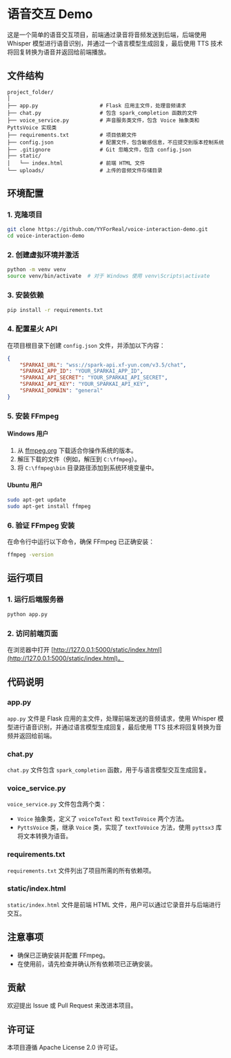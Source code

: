 
# 语音交互 Demo

这是一个简单的语音交互项目，前端通过录音将音频发送到后端，后端使用 Whisper 模型进行语音识别，并通过一个语言模型生成回复，最后使用 TTS 技术将回复转换为语音并返回给前端播放。

## 文件结构

```
project_folder/
│
├── app.py                    # Flask 应用主文件，处理音频请求
├── chat.py                   # 包含 spark_completion 函数的文件
├── voice_service.py          # 声音服务类文件，包含 Voice 抽象类和 PyttsVoice 实现类
├── requirements.txt          # 项目依赖文件
├── config.json               # 配置文件，包含敏感信息，不应提交到版本控制系统
├── .gitignore                # Git 忽略文件，包含 config.json
├── static/
│   └── index.html            # 前端 HTML 文件
└── uploads/                  # 上传的音频文件存储目录
```

## 环境配置

### 1. 克隆项目

```bash
git clone https://github.com/YYForReal/voice-interaction-demo.git
cd voice-interaction-demo
```

### 2. 创建虚拟环境并激活

```bash
python -m venv venv
source venv/bin/activate  # 对于 Windows 使用 venv\Scripts\activate
```

### 3. 安装依赖

```bash
pip install -r requirements.txt
```

### 4. 配置星火 API

在项目根目录下创建 `config.json` 文件，并添加以下内容：

```json
{
    "SPARKAI_URL": "wss://spark-api.xf-yun.com/v3.5/chat",
    "SPARKAI_APP_ID": "YOUR_SPARKAI_APP_ID",
    "SPARKAI_API_SECRET": "YOUR_SPARKAI_API_SECRET",
    "SPARKAI_API_KEY": "YOUR_SPARKAI_API_KEY",
    "SPARKAI_DOMAIN": "general"
}
```

### 5. 安装 FFmpeg

#### Windows 用户

1. 从 [ffmpeg.org](https://ffmpeg.org/download.html) 下载适合你操作系统的版本。
2. 解压下载的文件（例如，解压到 `C:\ffmpeg`）。
3. 将 `C:\ffmpeg\bin` 目录路径添加到系统环境变量中。

#### Ubuntu 用户

```bash
sudo apt-get update
sudo apt-get install ffmpeg
```

### 6. 验证 FFmpeg 安装

在命令行中运行以下命令，确保 FFmpeg 已正确安装：

```bash
ffmpeg -version
```

## 运行项目

### 1. 运行后端服务器

```bash
python app.py
```

### 2. 访问前端页面

在浏览器中打开 [http://127.0.0.1:5000/static/index.html](http://127.0.0.1:5000/static/index.html)。

## 代码说明

### app.py

`app.py` 文件是 Flask 应用的主文件，处理前端发送的音频请求，使用 Whisper 模型进行语音识别，并通过语言模型生成回复，最后使用 TTS 技术将回复转换为音频并返回给前端。

### chat.py

`chat.py` 文件包含 `spark_completion` 函数，用于与语言模型交互生成回复。

### voice_service.py

`voice_service.py` 文件包含两个类：

- `Voice` 抽象类，定义了 `voiceToText` 和 `textToVoice` 两个方法。
- `PyttsVoice` 类，继承 `Voice` 类，实现了 `textToVoice` 方法，使用 `pyttsx3` 库将文本转换为语音。

### requirements.txt

`requirements.txt` 文件列出了项目所需的所有依赖项。

### static/index.html

`static/index.html` 文件是前端 HTML 文件，用户可以通过它录音并与后端进行交互。

## 注意事项

- 确保已正确安装并配置 FFmpeg。
- 在使用前，请先检查并确认所有依赖项已正确安装。

## 贡献

欢迎提出 Issue 或 Pull Request 来改进本项目。

## 许可证

本项目遵循 Apache License 2.0 许可证。
